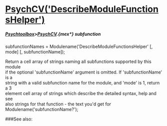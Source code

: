 # [PsychCV('DescribeModuleFunctionsHelper')](PsychCV-DescribeModuleFunctionsHelper) 
##### [Psychtoolbox](Psychtoolbox)>[PsychCV](PsychCV).{mex*} subfunction

subfunctionNames = Modulename('DescribeModuleFunctionsHelper' [, mode] [, subfunctionName]);

Return a cell array of strings naming all subfunctions supported by this module  
if the optional 'subfunctionName' argument is omitted. If 'subfunctionName' is a  
string with a valid subfunction name for the module, and 'mode' is 1, return a 3  
element cell array of strings which describe the detailed syntax, help and see  
also strings for that function - the text you'd get for  
Modulename('subfunctionName?');   


###See also:

